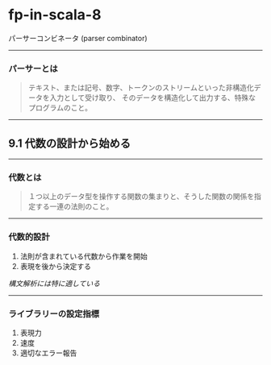 # fp-in-scala-8

パーサーコンビネータ
(parser combinator)

---

### パーサーとは

> テキスト、または記号、数字、トークンのストリームといった非構造化データを入力として受け取り、
そのデータを構造化して出力する、特殊なプログラムのこと。

---

## 9.1 代数の設計から始める

---

### 代数とは

> １つ以上のデータ型を操作する関数の集まりと、そうした関数の関係を指定する一連の法則のこと。

---

### 代数的設計

1. 法則が含まれている代数から作業を開始
2. 表現を後から決定する

*構文解析には特に適している*

---

### ライブラリーの設定指標

1. 表現力
2. 速度
3. 適切なエラー報告